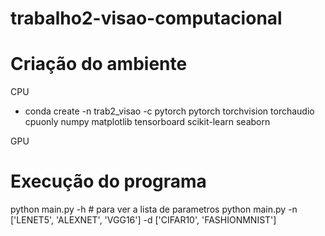# trabalho2-visao-computacional

# Criação do ambiente

CPU
-  conda create -n trab2_visao -c pytorch pytorch torchvision torchaudio cpuonly numpy matplotlib tensorboard scikit-learn seaborn

GPU

# Execução do programa

python main.py -h # para ver a lista de parametros
python main.py -n ['LENET5', 'ALEXNET', 'VGG16'] -d ['CIFAR10', 'FASHIONMNIST']
